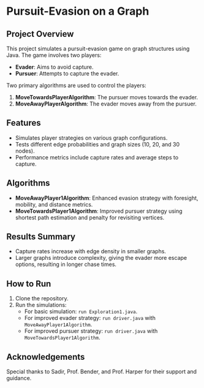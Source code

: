 # Pursuit-Evasion on a Graph

## Project Overview
This project simulates a pursuit-evasion game on graph structures using Java. The game involves two players: 
- **Evader**: Aims to avoid capture.
- **Pursuer**: Attempts to capture the evader.

Two primary algorithms are used to control the players:
1. **MoveTowardsPlayerAlgorithm**: The pursuer moves towards the evader.
2. **MoveAwayPlayerAlgorithm**: The evader moves away from the pursuer.

## Features
- Simulates player strategies on various graph configurations.
- Tests different edge probabilities and graph sizes (10, 20, and 30 nodes).
- Performance metrics include capture rates and average steps to capture.

## Algorithms
- **MoveAwayPlayer1Algorithm**: Enhanced evasion strategy with foresight, mobility, and distance metrics.
- **MoveTowardsPlayer1Algorithm**: Improved pursuer strategy using shortest path estimation and penalty for revisiting vertices.

## Results Summary
- Capture rates increase with edge density in smaller graphs.
- Larger graphs introduce complexity, giving the evader more escape options, resulting in longer chase times.

## How to Run
1. Clone the repository.
2. Run the simulations:
   - For basic simulation: `run Exploration1.java`.
   - For improved evader strategy: `run driver.java` with `MoveAwayPlayer1Algorithm`.
   - For improved pursuer strategy: `run driver.java` with `MoveTowardsPlayer1Algorithm`.

## Acknowledgements
Special thanks to Sadir, Prof. Bender, and Prof. Harper for their support and guidance.
